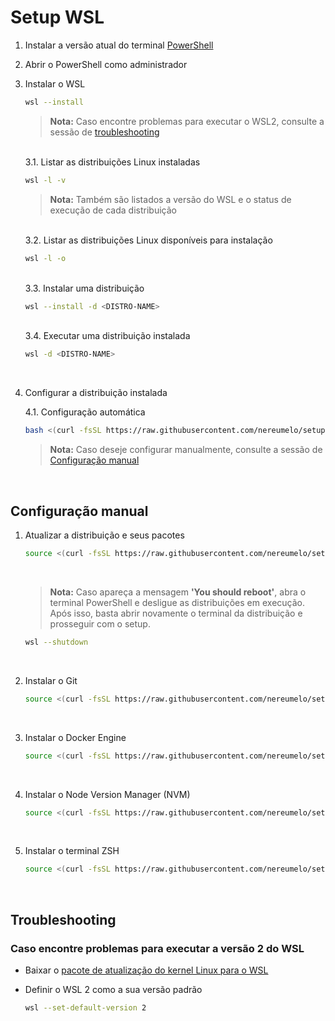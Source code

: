 # Setup WSL

1. Instalar a versão atual do terminal [PowerShell](https://github.com/PowerShell/PowerShell/#get-powershell)
2. Abrir o PowerShell como administrador

3. Instalar o WSL

   ```bash
   wsl --install
   ```

   > **Nota:** Caso encontre problemas para executar o WSL2, consulte a sessão de [troubleshooting](https://github.com/nereumelo/setup-wsl#troubleshooting)

   <br>
   3.1. Listar as distribuições Linux instaladas

   ```bash
   wsl -l -v
   ```

   > **Nota:** Também são listados a versão do WSL e o status de execução de cada distribuição

   <br>
   3.2. Listar as distribuições Linux disponíveis para instalação

   ```bash
   wsl -l -o
   ```

   <br>
   3.3. Instalar uma distribuição

   ```bash
   wsl --install -d <DISTRO-NAME>
   ```

   <br>
   3.4. Executar uma distribuição instalada

   ```bash
   wsl -d <DISTRO-NAME>
   ```

   <br>

4. Configurar a distribuição instalada

   4.1. Configuração automática

   ```bash
   bash <(curl -fsSL https://raw.githubusercontent.com/nereumelo/setup-wsl/main/dialog.sh)
   ```

   > **Nota:** Caso deseje configurar manualmente, consulte a sessão de [Configuração manual](https://github.com/nereumelo/setup-wsl#configura%C3%A7%C3%A3o-manual)

   <br>

## Configuração manual

1. Atualizar a distribuição e seus pacotes

   ```bash
   source <(curl -fsSL https://raw.githubusercontent.com/nereumelo/setup-wsl/main/scripts/setup.sh)
   ```

   <br>

   > **Nota:** Caso apareça a mensagem **'You should reboot'**, abra o terminal PowerShell e desligue as distribuições em execução. Após isso, basta abrir novamente o terminal da distribuição e prosseguir com o setup.

   ```bash
   wsl --shutdown
   ```

   <br>

2. Instalar o Git

   ```bash
   source <(curl -fsSL https://raw.githubusercontent.com/nereumelo/setup-wsl/main/scripts/bash/install-git.sh)
   ```

   <br>

3. Instalar o Docker Engine

   ```bash
   source <(curl -fsSL https://raw.githubusercontent.com/nereumelo/setup-wsl/main/scripts/bash/install-docker.sh)
   ```

   <br>

4. Instalar o Node Version Manager (NVM)

   ```bash
   source <(curl -fsSL https://raw.githubusercontent.com/nereumelo/setup-wsl/main/scripts/bash/install-nvm.sh)
   ```

   <br>

5. Instalar o terminal ZSH

   ```bash
   source <(curl -fsSL https://raw.githubusercontent.com/nereumelo/setup-wsl/main/scripts/zsh/install-zsh.sh)
   ```

   <br>

## Troubleshooting

### Caso encontre problemas para executar a versão 2 do WSL

- Baixar o [pacote de atualização do kernel Linux para o WSL](https://docs.microsoft.com/pt-br/windows/wsl/install-manual#step-4---download-the-linux-kernel-update-package)

- Definir o WSL 2 como a sua versão padrão
  ```bash
  wsl --set-default-version 2
  ```
